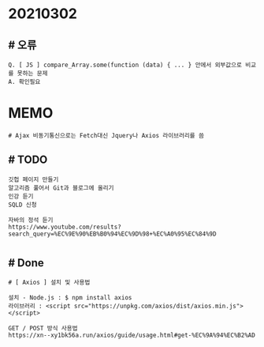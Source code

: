 # 20210302

## # 오류
    Q. [ JS ] compare_Array.some(function (data) { ... } 안에서 외부값으로 비교를 못하는 문제
    A. 확인필요

    
# MEMO

    # Ajax 비동기통신으로는 Fetch대신 Jquery나 Axios 라이브러리를 씀

## # TODO

    깃헙 페이지 만들기
    알고리즘 풀어서 Git과 블로그에 올리기
    인강 듣기
    SQLD 신청
    
    자바의 정석 듣기
    https://www.youtube.com/results?search_query=%EC%9E%90%EB%B0%94%EC%9D%98+%EC%A0%95%EC%84%9D
#

## # Done

    # [ Axios ] 설치 및 사용법
    
    설치 - Node.js : $ npm install axios
    라이브러리 : <script src="https://unpkg.com/axios/dist/axios.min.js"></script>

    GET / POST 방식 사용법
    https://xn--xy1bk56a.run/axios/guide/usage.html#get-%EC%9A%94%EC%B2%AD

